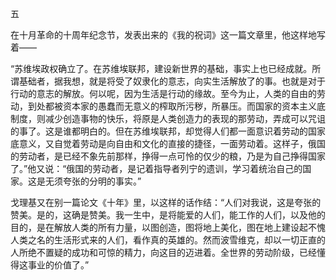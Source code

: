 五

  

在十月革命的十周年纪念节，发表出来的《我的祝词》这一篇文章里，他这样地写着——

“苏维埃政权确立了。在苏维埃联邦，建设新世界的基础，事实上也已经成就。所谓基础者，据我想，就是将受了奴隶化的意志，向实生活解放了的事。也就是对于行动的意志的解放。何以呢，因为生活是行动的缘故。至今为止，人类的自由的劳动，到处都被资本家的愚蠢而无意义的榨取所污秽，所暴压。而国家的资本主义底制度，则减少创造事物的快乐，将原是人类创造力的表现的那劳动，弄成可以咒诅的事了。这是谁都明白的。但在苏维埃联邦，却觉得人们都一面意识着劳动的国家底意义，又自觉着劳动是向自由和文化的直接的捷径，一面劳动着。这样子，俄国的劳动者，是已经不象先前那样，挣得一点可怜的仅少的粮，乃是为自己挣得国家了。”他又说：“俄国的劳动者，是记着指导者列宁的遗训，学习着统治自己的国家。这是无须夸张的分明的事实。”

戈理基又在别一篇论文《十年》里，以这样的话作结：“人们对我说，这是夸张的赞美。是的，这确是赞美。我一生中，是将能爱的人们，能工作的人们，以及他的目的，是在解放人类的所有力量，以图创造，图将地上美化，图在地上建设起不愧人类之名的生活形式来的人们，看作真的英雄的。然而波雪维克，却以一切正直的人所绝不置疑的成功和可惊的精力，向这目的迈进着。全世界的劳动阶级，已经懂得这事业的价值了。”
